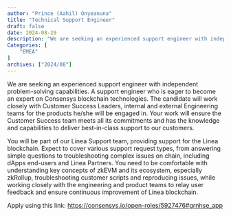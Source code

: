 ```yaml
---
author: "Prince (Aahil) Onyeanuna"
title: "Technical Support Engineer"
draft: false
date: 2024-08-29
description: "We are seeking an experienced support engineer with independent problem-solving capabilities. A support engineer who is eager to become an expert on Consensys blockchain technologies. The candidate will work closely with Customer Success Leaders, internal and external Engineering teams for the products he/she will be engaged in. Your work will ensure the Customer Success team meets all its commitments and has the knowledge and capabilities to deliver best-in-class support to our customers."
Categories: [
    "EMEA"
]
archives: ["2024/08"]
---
```


We are seeking an experienced support engineer with independent problem-solving capabilities. A support engineer who is eager to become an expert on Consensys blockchain technologies. The candidate will work closely with Customer Success Leaders, internal and external Engineering teams for the products he/she will be engaged in. Your work will ensure the Customer Success team meets all its commitments and has the knowledge and capabilities to deliver best-in-class support to our customers. 

You will be part of our Linea Support team, providing support for the Linea blockchain. Expect to cover various support request types, from answering simple questions to troubleshooting complex issues on chain, including dApps end-users and Linea Partners. You need to be comfortable with understanding key concepts of zkEVM and its ecosystem, especially zkRollup, troubleshooting customer scripts and reproducing issues, while working closely with the engineering and product teams to relay user feedback and ensure continuous improvement of Linea blockchain.

Apply using this link: https://consensys.io/open-roles/5927476#grnhse_app
